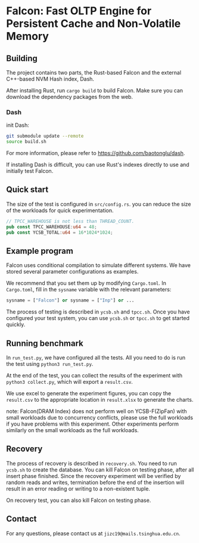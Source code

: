 # Falcon: Fast OLTP Engine for Persistent Cache and Non-Volatile Memory

## Building

The project contains two parts, the Rust-based Falcon and the external C++-based NVM Hash index, Dash.

After installing Rust, run `cargo build` to build Falcon. Make sure you can download the dependency packages from the web.

### Dash

init Dash:
```bash
git submodule update --remote
source build.sh
```

For more information, please refer to https://github.com/baotonglu/dash. 

If installing Dash is difficult, you can use Rust's indexes directly to use and initially test Falcon.

## Quick start

The size of the test is configured in `src/config.rs`. you can reduce the size of the workloads for quick experimentation.
```rust
// TPCC_WAREHOUSE is not less than THREAD_COUNT.
pub const TPCC_WAREHOUSE:u64 = 48;
pub const YCSB_TOTAL:u64 = 16*1024*1024;
```

## Example program

Falcon uses conditional compilation to simulate different systems. We have stored several parameter configurations as examples.

We recommend that you set them up by modifying `Cargo.toml`. In `Cargo.toml`, fill in the `sysname` variable with the relevant parameters:

```python
sysname = ["Falcon"] or sysname = ["Inp"] or ...
```

The process of testing is described in `ycsb.sh` and `tpcc.sh`. Once you have configured your test system, you can use `ycsb.sh` or `tpcc.sh` to get started quickly.

## Running benchmark

In `run_test.py`, we have configured all the tests. All you need to do is run the test using `python3 run_test.py`. 

At the end of the test, you can collect the results of the experiment with `python3 collect.py`, which will export a `result.csv`.

We use excel to generate the experiment figures, you can copy the `result.csv` to the appropriate location in `result.xlsx` to generate the charts.

note: Falcon(DRAM Index) does not perform well on YCSB-F(ZipFan) with small workloads due to concurrency conflicts, please use the full workloads if you have problems with this experiment. Other experiments perform similarly on the small workloads as the full workloads.

## Recovery

The process of recovery is described in `recovery.sh`. You need to run `ycsb.sh` to create the database. You can kill Falcon on testing phase, after all insert phase finished. Since the recovery experiment will be verified by random reads and writes, termination before the end of the insertion will result in an error reading or writing to a non-existent tuple.

On recovery test, you can also kill Falcon on testing phase.
## Contact

For any questions, please contact us at `jizc19@mails.tsinghua.edu.cn`.
